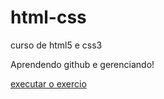# html-css
 curso de html5 e css3 

Aprendendo github e gerenciando!

<a href= "https://7thur.github.io/html-css/Pratica/pratica001/"> executar o exercio </a>